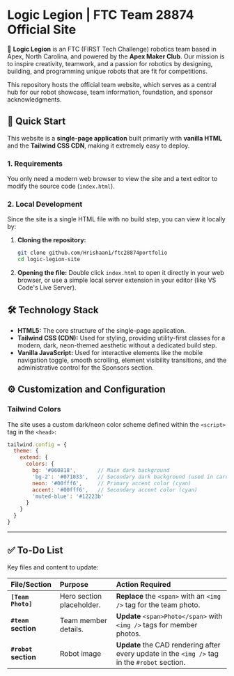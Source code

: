 # Logic Legion | FTC Team 28874 Official Site

🤖 **Logic Legion** is an FTC (FIRST Tech Challenge) robotics team based in Apex, North Carolina, and powered by the **Apex Maker Club**. Our mission is to inspire creativity, teamwork, and a passion for robotics by designing, building, and programming unique robots that are fit for competitions.

This repository hosts the official team website, which serves as a central hub for our robot showcase, team information, foundation, and sponsor acknowledgments.

## 🚀 Quick Start

This website is a **single-page application** built primarily with **vanilla HTML** and the **Tailwind CSS CDN**, making it extremely easy to deploy.

### 1. Requirements

You only need a modern web browser to view the site and a text editor to modify the source code (`index.html`).

### 2. Local Development

Since the site is a single HTML file with no build step, you can view it locally by:

1.  **Cloning the repository:**
    ```bash
    git clone github.com/Hrishaan1/ftc28874portfolio
    cd logic-legion-site
    ```
2.  **Opening the file:** Double click `index.html` to open it directly in your web browser, or use a simple local server extension in your editor (like VS Code's Live Server).

## 🛠️ Technology Stack

* **HTML5:** The core structure of the single-page application.
* **Tailwind CSS (CDN):** Used for styling, providing utility-first classes for a modern, dark, neon-themed aesthetic without a dedicated build step.
* **Vanilla JavaScript:** Used for interactive elements like the mobile navigation toggle, smooth scrolling, element visibility transitions, and the administrative control for the Sponsors section.

## ⚙️ Customization and Configuration

### Tailwind Colors

The site uses a custom dark/neon color scheme defined within the `<script>` tag in the `<head>`:

```javascript
tailwind.config = {
  theme: {
    extend: {
      colors: {
        bg: '#060818',       // Main dark background
        'bg-2': '#071033',   // Secondary dark background (used in cards/sections)
        neon: '#00fff6',     // Primary accent color (cyan)
        accent: '#00fff6',   // Secondary accent color (cyan)
        'muted-blue': '#12223b'
      }
    }
  }
}
```

---

## ✅ To-Do List

Key files and content to update:

| File/Section | Purpose | Action Required |
| :--- | :--- | :--- |
| **`[Team Photo]`** | Hero section placeholder. | **Replace** the `<span>` with an `<img />` tag for the team photo. |
| **`#team` section** | Team member details. | **Update** `<span>Photo</span>` with `<img />` tags for member photos. |
| **`#robot` section** | Robot image | **Update** the CAD rendering after every update in the `<img />` tag in the `#robot` section. |
